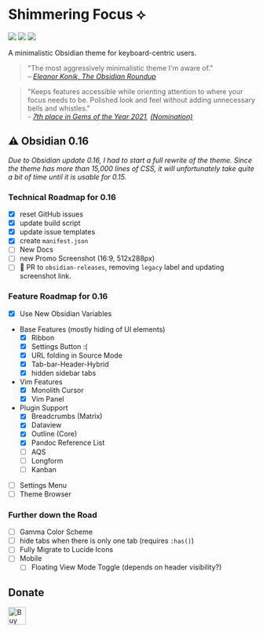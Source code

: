 # Shimmering Focus ⟡
![](https://img.shields.io/badge/downloads-36153-6E4E9B?style=plastic) ![](https://img.shields.io/github/last-commit/chrisgrieser/shimmering-focus?style=plastic) [![](https://img.shields.io/badge/changelog-click%20here-FFE800?style=plastic)](https://chrisgrieser.github.io/shimmering-focus/changelog/)

A minimalistic Obsidian theme for keyboard-centric users.

> "The most aggressively minimalistic theme I'm aware of."  
> *– [Eleanor Konik, The Obsidian Roundup](https://www.obsidianroundup.org/2022-01-29/)*

> "Keeps features accessible while orienting attention to where your focus needs to be. Polished look and feel without adding unnecessary bells and whistles."  
> *- [7th place in Gems of the Year 2021](https://obsidian.md/goty2021), [(Nomination)](https://forum.obsidian.md/t/obsidian-gems-of-the-year-2021-nomination-themes/28225/2?u=pseudometa)*

## ⚠️ Obsidian 0.16
*Due to Obsidian update 0.16, I had to start a full rewrite of the theme. Since the theme has more than 15,000 lines of CSS, it will unfortunately take quite a bit of time until it is usable for 0.15.*

### Technical Roadmap for 0.16
- [x] reset GitHub issues
- [x] update build script
- [x] update issue templates
- [x] create `manifest.json`
- [ ] New Docs
- [ ] new Promo Screenshot (16:9, 512x288px)
- [ ] 🎯 PR to `obsidian-releases`, removing `legacy` label and updating screenshot link.

### Feature Roadmap for 0.16
- [x] Use New Obsidian Variables
- Base Features (mostly hiding of UI elements)
	- [x] Ribbon
	- [x] Settings Button :(
	- [x] URL folding in Source Mode
	- [x] Tab-bar-Header-Hybrid
	- [x] hidden sidebar tabs
- Vim Features
	- [x] Monolith Cursor
	- [x] Vim Panel
- Plugin Support
	- [x] Breadcrumbs (Matrix)
	- [x] Dataview
	- [x] Outline (Core)
	- [x] Pandoc Reference List
	- [ ] AQS
	- [ ] Longform
	- [ ] Kanban
- [ ] Settings Menu
- [ ] Theme Browser

### Further down the Road
- [ ] Gamma Color Scheme
- [ ] hide tabs when there is only one tab (requires `:has()`)
- [ ] Fully Migrate to Lucide Icons
- [ ] Mobile
	- [ ] Floating View Mode Toggle (depends on header visibility?)

## Donate
<a href='https://ko-fi.com/Y8Y86SQ91' target='_blank'><img height='36' style='border:0px;height:36px;' src='https://cdn.ko-fi.com/cdn/kofi1.png?v=3' border='0' alt='Buy Me a Coffee at ko-fi.com' /></a>
